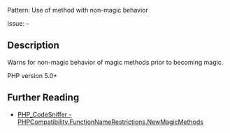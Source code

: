 Pattern: Use of method with non-magic behavior

Issue: -

## Description

Warns for non-magic behavior of magic methods prior to becoming magic.

PHP version 5.0+

## Further Reading

* [PHP_CodeSniffer - PHPCompatibility.FunctionNameRestrictions.NewMagicMethods](https://github.com/PHPCompatibility/PHPCompatibility/tree/develop/PHPCompatibility/Sniffs/FunctionNameRestrictions/NewMagicMethodsSniff.php)